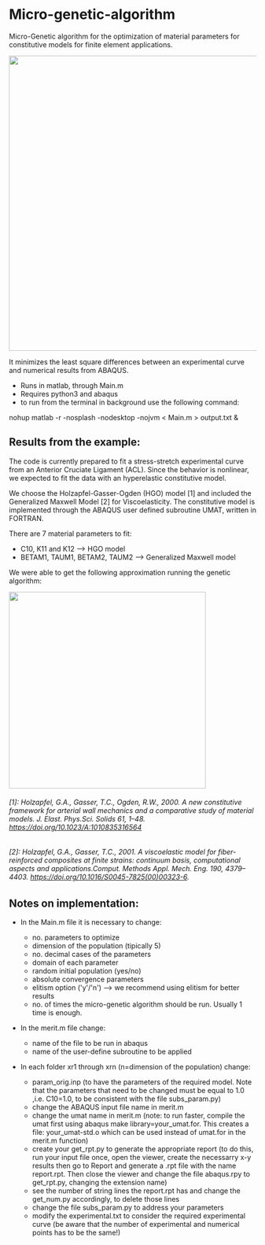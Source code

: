 # Micro-genetic-algorithm

Micro-Genetic algorithm for the optimization of material parameters for constitutive models for finite element applications.

<img src="https://user-images.githubusercontent.com/95075305/178476022-ba02fd1e-c326-44bd-9e1a-4e3e674f8a08.gif" width="600">

It minimizes the least square differences between an experimental curve
and numerical results from ABAQUS.

- Runs in matlab, through Main.m
- Requires python3 and abaqus
- to run from the terminal in background use the following command:

 nohup matlab -r -nosplash -nodesktop -nojvm < Main.m > output.txt &



## **Results from the example:**

The code is currently prepared to fit a stress-stretch experimental curve from an Anterior Cruciate Ligament (ACL).
Since the behavior is nonlinear, we expected to fit the data with an hyperelastic constitutive model.

We choose the Holzapfel-Gasser-Ogden (HGO) model [1] and included the Generalized Maxwell Model [2] for Viscoelasticity. The constitutive model is implemented through the ABAQUS user defined subroutine UMAT, written in FORTRAN. 

There are 7 material parameters to fit:
- C10, K11 and K12 --> HGO model
- BETAM1, TAUM1, BETAM2, TAUM2 --> Generalized Maxwell model

We were able to get the following approximation running the genetic algorithm:


<img src="https://user-images.githubusercontent.com/95075305/170550145-02a74827-9e21-4879-a46f-ee87ec7eba82.png" width="400">


###### [1]: Holzapfel, G.A., Gasser, T.C., Ogden, R.W., 2000. A new constitutive framework for arterial wall mechanics and a comparative study of material models. J. Elast. Phys.Sci. Solids 61, 1–48. https://doi.org/10.1023/A:1010835316564 
###### [2]: Holzapfel, G.A., Gasser, T.C., 2001. A viscoelastic model for fiber-reinforced composites at finite strains: continuum basis, computational aspects and applications.Comput. Methods Appl. Mech. Eng. 190, 4379–4403. https://doi.org/10.1016/S0045-7825(00)00323-6.


## **Notes on implementation:**

- In the Main.m file it is necessary to change:
    - no. parameters to optimize
    - dimension of the population (tipically 5)
    - no. decimal cases of the parameters
    - domain of each parameter
    - random initial population (yes/no)
    - absolute convergence parameters
    - elitism option ('y'/'n') --> we recommend using elitism for better results
    - no. of times the micro-genetic algorithm should be run. Usually 1 time is enough.

- In the merit.m file change:
    - name of the file to be run in abaqus
    - name of the user-define subroutine to be applied

- In each folder xr1 through xrn (n=dimension of the population) change:
    - param_orig.inp (to have the parameters of the required model. Note that
       the parameters that need to be changed must be equal to 1.0 ,i.e. C10=1.0, to be consistent
       with the file subs_param.py)
    - change the ABAQUS input file name in merit.m
    - change the umat name in merit.m (note: to run faster, compile the umat first using abaqus make library=your_umat.for. This creates a file: your_umat-std.o which can be used instead of umat.for in the merit.m function)
    - create your get_rpt.py to generate the appropriate report (to do this, run your input file once,
      open the viewer, create the necessarry x-y results then go to Report and generate a .rpt file with
      the name report.rpt. Then close the viewer and change the file abaqus.rpy to get_rpt.py, changing
      the extension name)
    - see the number of string lines the report.rpt has and change the get_num.py accordingly, to delete those lines
    - change the file subs_param.py to address your parameters
    - modify the experimental.txt to consider the required experimental curve (be aware that the number of
    experimental and numerical points has to be the same!)
